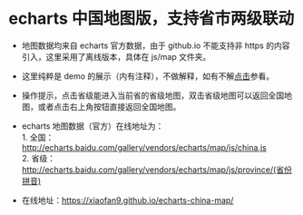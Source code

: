 # echarts 中国地图版，支持省市两级联动

- 地图数据均来自 echarts 官方数据，由于 github.io 不能支持非 https 的内容引入，这里采用了离线版本，具体在 js/map 文件夹。

- 这里纯粹是 demo 的展示（内有注释），不做解释，如有不解[点击](https://blog.csdn.net/u010367582/article/details/53305866)参看。

- 操作提示，点击省级能进入当前省的省级地图，双击省级地图可以返回全国地图，或者点击右上角按钮直接返回全国地图。

- echarts 地图数据（官方）在线地址为：<br/>1. 全国：http://echarts.baidu.com/gallery/vendors/echarts/map/js/china.js<br/>2. 省级：http://echarts.baidu.com/gallery/vendors/echarts/map/js/province/(省份拼音)

- 在线地址：https://xiaofan9.github.io/echarts-china-map/
